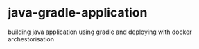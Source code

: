 # java-gradle-application
building java application using gradle and deploying with docker archestorisation

